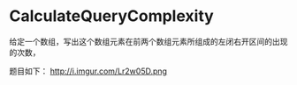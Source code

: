 # CalculateQueryComplexity
给定一个数组，写出这个数组元素在前两个数组元素所组成的左闭右开区间的出现的次数，

题目如下： http://i.imgur.com/Lr2w05D.png
